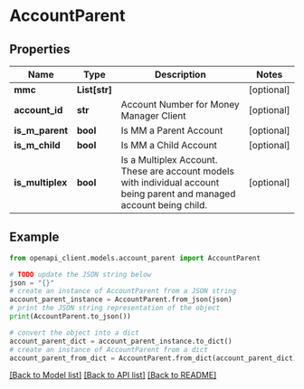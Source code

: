 # AccountParent


## Properties

Name | Type | Description | Notes
------------ | ------------- | ------------- | -------------
**mmc** | **List[str]** |  | [optional] 
**account_id** | **str** | Account Number for Money Manager Client | [optional] 
**is_m_parent** | **bool** | Is MM a Parent Account | [optional] 
**is_m_child** | **bool** | Is MM a Child Account | [optional] 
**is_multiplex** | **bool** | Is a Multiplex Account. These are account models with individual account being parent and managed account being child. | [optional] 

## Example

```python
from openapi_client.models.account_parent import AccountParent

# TODO update the JSON string below
json = "{}"
# create an instance of AccountParent from a JSON string
account_parent_instance = AccountParent.from_json(json)
# print the JSON string representation of the object
print(AccountParent.to_json())

# convert the object into a dict
account_parent_dict = account_parent_instance.to_dict()
# create an instance of AccountParent from a dict
account_parent_from_dict = AccountParent.from_dict(account_parent_dict)
```
[[Back to Model list]](../README.md#documentation-for-models) [[Back to API list]](../README.md#documentation-for-api-endpoints) [[Back to README]](../README.md)


